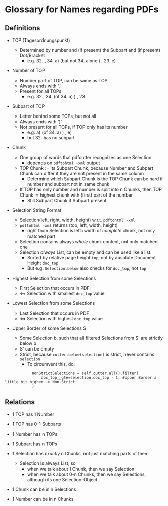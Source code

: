 # Glossary for Names regarding PDFs

## Definitions

* TOP (Tagesordnungspunkt)
  * Determined by number and (if present) the Subpart and (if present) Dot/Bracket
    * e.g. 32. , 34. a) (but not 34. alone ) , 23. e)

* Number of TOP
  * Number part of TOP, can be same as TOP
  * Always ends with '.'
  * Present for all TOPs
    * e.g. 32., 34. (of 34. a) ) , 23.

* Subpart of TOP
  * Letter behind some TOPs, but not all
  * Always ends with ')'
  * Not present for all TOPs, if TOP only has its number
    * e.g. a) (of 34. a) ) , e)
    * but 32. has no subpart

* Chunk
  * One group of words that pdfcutter recognizes as one Selection
    * depends on `pdftohtml -xml` output
  * TOP Chunk := Its Subpart Chunk, because Number and Subpart Chunk can differ if they are not present in the same column
      * Determine which Subpart Chunk is the TOP Chunk can be hard if number and subpart not in same chunk
  * If TOP has only number and number is split into n Chunks, then TOP Chunk := highest chunk with (first) part of the number
    * Still Subpart Chunk if Subpart present

* Selection String Format
  * Selection(left, right, width, height) w.r.t. `pdftohtml -xml`
  * `pdftohtml -xml` returns (top, left, width, height)
    * right from Selection is left+width of *complete* chunk, not only matched part
  * Selection contains always *whole* chunk content, not only matched one
  * Selection *always* List, can be empty and can be used like a list.
    * Sorted by relative page height `top`, not by absolute Document Height `doc_top`
    * But e.g. `Selection.below` also checks for `doc_top`, not `top`

* Highest Selection from some Selections
  * First Selection that occurs in PDF
  * <=> Selection with smallest `doc_top` value

* Lowest Selection from some Selections
  * Last Selection that occurs in PDF
  * <=> Selection with highest `doc_top` value

* Upper Border of some Selections S
  * Some Selection b, such that all filtered Selections from S' are strictly below b
  * S' can be empty
  * Strict, because `cutter.below(selection)` is strict, never contains `selection`
    * To circumvent this, do:

```
            nonStrictSelections = self.cutter.all().filter(
                doc_top__gte=selection.doc_top - 1, #Upper Border a little bit higher -> Non-Strict
            )
```


## Relations

* 1 TOP has 1 Number
* 1 TOP has 0-1 Subparts
* 1 Number has n TOPs
* 1 Subpart has n TOPs
* 1 Selection has *exactly* n Chunks, not just matching parts of them
  * Selection is always List, so
    * when we talk about 1 Chunk, then we say Selection
    * when we talk about 0-n Chunks, then we say Selections, although its one Selection-Object
    
* 1 Chunk can be in n Selections
* 1 Number can be in n Chunks

